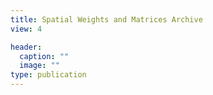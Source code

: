 ```yaml
---
title: Spatial Weights and Matrices Archive
view: 4

header:
  caption: ""
  image: ""
type: publication
---
```

